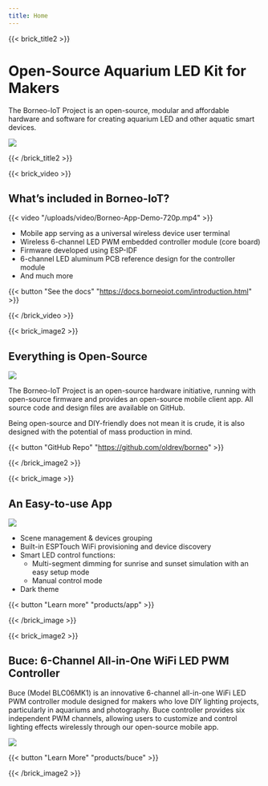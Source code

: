 ```yaml
---
title: Home
---
```


{{< brick_title2 >}}
# Open-Source Aquarium LED Kit for Makers

The Borneo-IoT Project is an open-source, modular and affordable hardware and software for creating aquarium LED and other aquatic smart devices.

![](/uploads/photos/home/hero.jpg)

{{< /brick_title2 >}}

{{< brick_video >}}

## What’s included in Borneo-IoT?

{{< video "/uploads/video/Borneo-App-Demo-720p.mp4" >}}

- Mobile app serving as a universal wireless device user terminal
- Wireless 6-channel LED PWM embedded controller module (core board)
- Firmware developed using ESP-IDF
- 6-channel LED aluminum PCB reference design for the controller module
- And much more

{{< button "See the docs" "https://docs.borneoiot.com/introduction.html" >}}


{{< /brick_video >}}

{{< brick_image2 >}}

## Everything is Open-Source

![](/uploads/photos/home/cover.jpg)

The Borneo-IoT Project is an open-source hardware initiative, running with open-source firmware and provides an open-source mobile client app. All source code and design files are available on GitHub.

Being open-source and DIY-friendly does not mean it is crude, it is also designed with the potential of mass production in mind.

{{< button "GitHub Repo" "https://github.com/oldrev/borneo" >}}

{{< /brick_image2 >}}

{{< brick_image >}}

## An Easy-to-use App

![](/uploads/photos/home/app.png)

- Scene management & devices grouping
- Built-in ESPTouch WiFi provisioning and device discovery
- Smart LED control functions:
    - Multi-segment dimming for sunrise and sunset simulation with an easy setup mode
    - Manual control mode
- Dark theme

{{< button "Learn more" "products/app" >}}

{{< /brick_image >}}

{{< brick_image2 >}}

## Buce: 6-Channel All-in-One WiFi LED PWM Controller

Buce (Model BLC06MK1) is an innovative 6-channel all-in-one WiFi LED PWM controller module designed for makers who love DIY lighting projects, particularly in aquariums and photography. Buce controller provides six independent PWM channels, allowing users to customize and control lighting effects wirelessly through our open-source mobile app.

![](/uploads/photos/home/blc06mk1.jpg)

{{< button "Learn More" "products/buce" >}}

{{< /brick_image2 >}}
